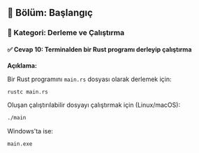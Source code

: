 ## 📘 Bölüm: Başlangıç  
### 🔹 Kategori: Derleme ve Çalıştırma  
#### ✅ Cevap 10: Terminalden bir Rust programı derleyip çalıştırma

**Açıklama:**

Bir Rust programını `main.rs` dosyası olarak derlemek için:

```sh
rustc main.rs
```

Oluşan çalıştırılabilir dosyayı çalıştırmak için (Linux/macOS):

```sh
./main
```

Windows'ta ise:

```sh
main.exe
```
